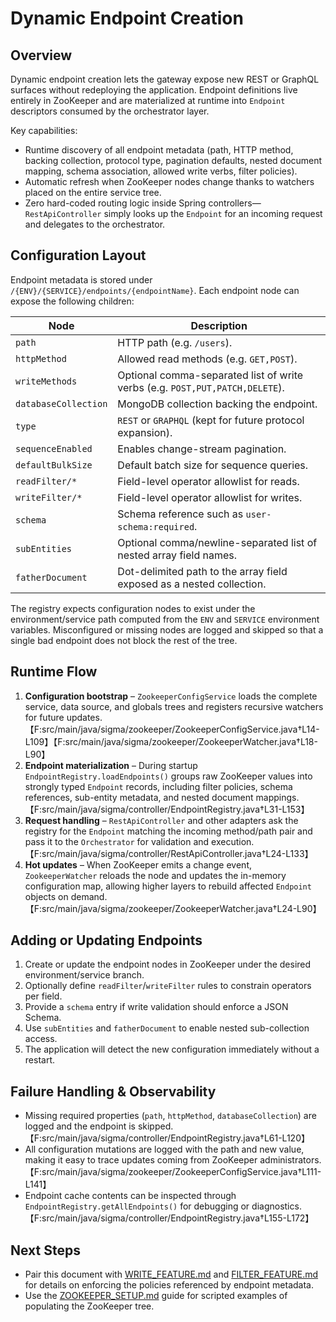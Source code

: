 # Dynamic Endpoint Creation

## Overview

Dynamic endpoint creation lets the gateway expose new REST or GraphQL surfaces without redeploying the application. Endpoint definitions live entirely in ZooKeeper and are materialized at runtime into `Endpoint` descriptors consumed by the orchestrator layer.

Key capabilities:

- Runtime discovery of all endpoint metadata (path, HTTP method, backing collection, protocol type, pagination defaults, nested document mapping, schema association, allowed write verbs, filter policies).
- Automatic refresh when ZooKeeper nodes change thanks to watchers placed on the entire service tree.
- Zero hard-coded routing logic inside Spring controllers—`RestApiController` simply looks up the `Endpoint` for an incoming request and delegates to the orchestrator.

## Configuration Layout

Endpoint metadata is stored under `/{ENV}/{SERVICE}/endpoints/{endpointName}`. Each endpoint node can expose the following children:

| Node | Description |
|------|-------------|
| `path` | HTTP path (e.g. `/users`). |
| `httpMethod` | Allowed read methods (e.g. `GET,POST`). |
| `writeMethods` | Optional comma-separated list of write verbs (e.g. `POST,PUT,PATCH,DELETE`). |
| `databaseCollection` | MongoDB collection backing the endpoint. |
| `type` | `REST` or `GRAPHQL` (kept for future protocol expansion). |
| `sequenceEnabled` | Enables change-stream pagination. |
| `defaultBulkSize` | Default batch size for sequence queries. |
| `readFilter/*` | Field-level operator allowlist for reads. |
| `writeFilter/*` | Field-level operator allowlist for writes. |
| `schema` | Schema reference such as `user-schema:required`. |
| `subEntities` | Optional comma/newline-separated list of nested array field names. |
| `fatherDocument` | Dot-delimited path to the array field exposed as a nested collection. |

The registry expects configuration nodes to exist under the environment/service path computed from the `ENV` and `SERVICE` environment variables. Misconfigured or missing nodes are logged and skipped so that a single bad endpoint does not block the rest of the tree.

## Runtime Flow

1. **Configuration bootstrap** – `ZookeeperConfigService` loads the complete service, data source, and globals trees and registers recursive watchers for future updates.【F:src/main/java/sigma/zookeeper/ZookeeperConfigService.java†L14-L109】【F:src/main/java/sigma/zookeeper/ZookeeperWatcher.java†L18-L90】
2. **Endpoint materialization** – During startup `EndpointRegistry.loadEndpoints()` groups raw ZooKeeper values into strongly typed `Endpoint` records, including filter policies, schema references, sub-entity metadata, and nested document mappings.【F:src/main/java/sigma/controller/EndpointRegistry.java†L31-L153】
3. **Request handling** – `RestApiController` and other adapters ask the registry for the `Endpoint` matching the incoming method/path pair and pass it to the `Orchestrator` for validation and execution.【F:src/main/java/sigma/controller/RestApiController.java†L24-L133】
4. **Hot updates** – When ZooKeeper emits a change event, `ZookeeperWatcher` reloads the node and updates the in-memory configuration map, allowing higher layers to rebuild affected `Endpoint` objects on demand.【F:src/main/java/sigma/zookeeper/ZookeeperWatcher.java†L24-L90】

## Adding or Updating Endpoints

1. Create or update the endpoint nodes in ZooKeeper under the desired environment/service branch.
2. Optionally define `readFilter`/`writeFilter` rules to constrain operators per field.
3. Provide a `schema` entry if write validation should enforce a JSON Schema.
4. Use `subEntities` and `fatherDocument` to enable nested sub-collection access.
5. The application will detect the new configuration immediately without a restart.

## Failure Handling & Observability

- Missing required properties (`path`, `httpMethod`, `databaseCollection`) are logged and the endpoint is skipped.【F:src/main/java/sigma/controller/EndpointRegistry.java†L61-L120】
- All configuration mutations are logged with the path and new value, making it easy to trace updates coming from ZooKeeper administrators.【F:src/main/java/sigma/zookeeper/ZookeeperConfigService.java†L111-L141】
- Endpoint cache contents can be inspected through `EndpointRegistry.getAllEndpoints()` for debugging or diagnostics.【F:src/main/java/sigma/controller/EndpointRegistry.java†L155-L172】

## Next Steps

- Pair this document with [WRITE_FEATURE.md](WRITE_FEATURE.md) and [FILTER_FEATURE.md](FILTER_FEATURE.md) for details on enforcing the policies referenced by endpoint metadata.
- Use the [ZOOKEEPER_SETUP.md](ZOOKEEPER_SETUP.md) guide for scripted examples of populating the ZooKeeper tree.
